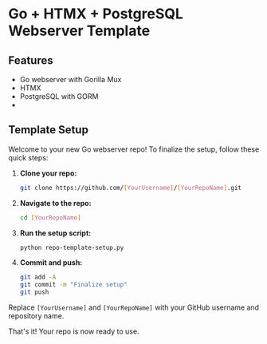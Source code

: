 # Go + HTMX + PostgreSQL Webserver Template
## Features
- Go webserver with Gorilla Mux
- HTMX
- PostgreSQL with GORM
- 
## Template Setup

Welcome to your new Go webserver repo! To finalize the setup, follow these quick steps:

1. **Clone your repo:**

    ```bash
    git clone https://github.com/[YourUsername]/[YourRepoName].git
    ```

2. **Navigate to the repo:**

    ```bash
    cd [YourRepoName]
    ```

3. **Run the setup script:**

    ```bash
    python repo-template-setup.py
    ```

4. **Commit and push:**

    ```bash
    git add -A
    git commit -m "Finalize setup"
    git push
    ```

Replace `[YourUsername]` and `[YourRepoName]` with your GitHub username and repository name.

That's it! Your repo is now ready to use.
